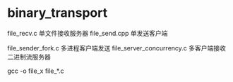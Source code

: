 # binary_transport

file_recv.c 单文件接收服务器
file_send.cpp 单发送客户端

file_sender_fork.c 多进程客户端发送
file_server_concurrency.c 多客户端接收二进制流服务器


gcc -o file_x file_*.c 
